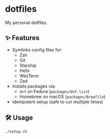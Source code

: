 # dotfiles

My personal dotfiles.

## ✨ Features

- Symlinks config files for:
  - Zsh
  - Git
  - Starship
  - Helix
  - WezTerm
  - Zed
- Installs packages via:
  - `dnf` on Fedora (`packages/dnf.list`)
  - Homebrew on macOS (`packages/Brewfile`)
- Idempotent setup (safe to run multiple times)

## 🛠 Usage

```bash
./setup.sh

